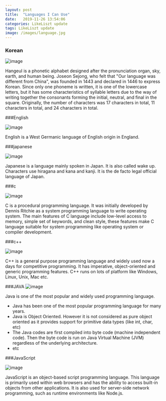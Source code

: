 ```yaml
---
layout: post
title:  "Languages I Can Use"
date:   2019-11-26 13:54:06
categories: LikeLiszt update
tags: LikeLiszt update
image: /images/language.jpg
---
```


### Korean

![image](http://now.sen.go.kr/2018/10/img/10_page01.jpg)

Hangeul is a phonetic alphabet designed after the pronunciation organ, sky, earth, and human being. Joseon Sejong, who felt that "Our language was different from China", was founded in 1443 and declared in 1446 to express Korean. Since only one phoneme is written, it is one of the lowercase letters, but it has some characteristics of syllable letters due to the way of writing together the consonants forming the initial, neutral, and final in the square. Originally, the number of characters was 17 characters in total, 11 characters in total, and 24 characters in total.

###English

![image](https://www.koreanenglish.org/images/article/490/e-grammar490.jpg)

English is a West Germanic language of English origin in England.

###japanese

![image](https://t1.daumcdn.net/cfile/tistory/2075F1314CEA0F6526)

Japanese is a language mainly spoken in Japan. It is also called wake up. Characters use hiragana and kana and kanji. It is the de facto legal official language of Japan.

###c

![image](https://www.geeksforgeeks.org/wp-content/uploads/Clanguage-768x256.png)

C is a procedural programming language. It was initially developed by Dennis Ritchie as a system programming language to write operating system. The main features of C language include low-level access to memory, simple set of keywords, and clean style, these features make C language suitable for system programming like operating system or compiler development.

###c++

![image](https://www.geeksforgeeks.org/wp-content/uploads/titleShadow-768x256.png)

C++ is a general purpose programming language and widely used now a days for competitive programming. It has imperative, object-oriented and generic programming features. C++ runs on lots of platform like Windows, Linux, Unix, Mac etc.

###JAVA
![image](https://www.geeksforgeeks.org/wp-content/uploads/Java-768x256.png)

Java is one of the most popular and widely used programming language.
- Java has been one of the most popular programming language for many years.
- Java is Object Oriented. However it is not considered as pure object oriented as it provides support for primitive data types (like int, char, etc)
- The Java codes are first compiled into byte code (machine independent code). Then the byte code is run on Java Virtual Machine (JVM) regardless of the underlying architecture.
- etc

###JavaScript

![image](https://www.geeksforgeeks.org/wp-content/uploads/javascript-768x256.png)

JavaScript is an object-based script programming language. This language is primarily used within web browsers and has the ability to access built-in objects from other applications. It is also used for server-side network programming, such as runtime environments like Node.js.